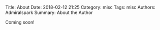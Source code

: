 Title: About
Date: 2018-02-12 21:25
Category: misc
Tags: misc
Authors: Admiralspark
Summary: About the Author

Coming soon!